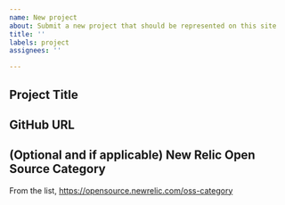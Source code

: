 ```yaml
---
name: New project
about: Submit a new project that should be represented on this site
title: ''
labels: project
assignees: ''

---
```


[NOTE]: # ( ^^ Provide a general summary of the request in the title above. ^^ )

## Project Title

[NOTE]: # ( What is the project called? )

## GitHub URL

[NOTE]: # ( Provide a link to the project. )

## (Optional and if applicable) New Relic Open Source Category

From the list, https://opensource.newrelic.com/oss-category
